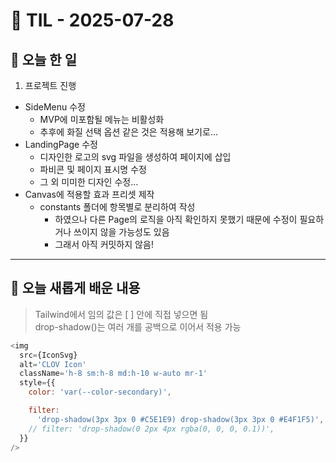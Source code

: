 # 📅 TIL - 2025-07-28

## 📌 오늘 한 일
1. 프로젝트 진행
  - SideMenu 수정
    - MVP에 미포함될 메뉴는 비활성화
    - 추후에 화질 선택 옵션 같은 것은 적용해 보기로...      
  - LandingPage 수정
    - 디자인한 로고의 svg 파일을 생성하여 페이지에 삽입
    - 파비콘 및 페이지 표시명 수정
    - 그 외 미미한 디자인 수정...
  - Canvas에 적용할 효과 프리셋 제작
    - constants 폴더에 항목별로 분리하여 작성
      - 하였으나 다른 Page의 로직을 아직 확인하지 못했기 때문에 수정이 필요하거나 쓰이지 않을 가능성도 있음
      - 그래서 아직 커밋하지 않음!

---

## 📖 오늘 새롭게 배운 내용
> Tailwind에서 임의 값은 [ ] 안에 직접 넣으면 됨   
> drop-shadow()는 여러 개를 공백으로 이어서 적용 가능
```javascript
<img
  src={IconSvg}
  alt='CLOV Icon'
  className='h-8 sm:h-8 md:h-10 w-auto mr-1'
  style={{
    color: 'var(--color-secondary)',

    filter:
      'drop-shadow(3px 3px 0 #C5E1E9) drop-shadow(3px 3px 0 #E4F1F5)',
    // filter: 'drop-shadow(0 2px 4px rgba(0, 0, 0, 0.1))',
  }}
/>
```